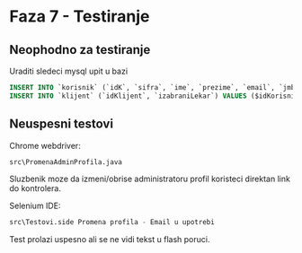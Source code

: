 # Faza 7 - Testiranje


## Neophodno za testiranje

Uraditi sledeci mysql upit u bazi

```sql
INSERT INTO `korisnik` (`idK`, `sifra`, `ime`, `prezime`, `email`, `jmbg`, `brLk`, `pol`, `brTel`, `idUloge`) VALUES (NULL, '$2y$10$1KTf2kgo1mYVVORXXgaL/.X6RsiNjn7Hqypq.IvzdcS.al6T4jiue', 'Test', 'Test', 'test1@test.com', '0000000000000', '00000000', 'm', '0000000000', '0');
INSERT INTO `klijent` (`idKlijent`, `izabraniLekar`) VALUES ($idKorisnik, '2');
```

## Neuspesni testovi

Chrome webdriver:
```python
src\PromenaAdminProfila.java
```
Sluzbenik moze da izmeni/obrise administratoru profil koristeci direktan link do kontrolera.

Selenium IDE:
```python
src\Testovi.side Promena profila - Email u upotrebi
```
Test prolazi uspesno ali se ne vidi tekst u flash poruci.

